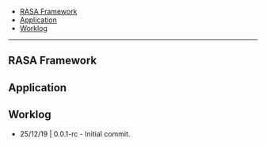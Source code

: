 - [RASA Framework](#rasa-framework)
- [Application](#application)
- [Worklog](#worklog)

---

## RASA Framework

## Application

## Worklog

- 25/12/19 | 0.0.1-rc - Initial commit.

